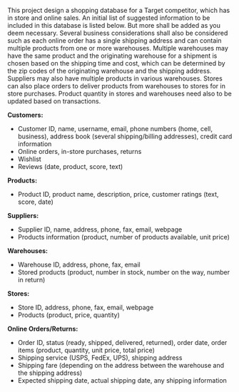 This project design a shopping database for a Target competitor, which has in store and online sales. An initial list of suggested information to be included in this database is listed below. But more shall be added as you deem necessary. Several business considerations shall also be considered such as each online order has a single shipping address and can contain multiple products from one or more warehouses. Multiple warehouses may have the same product and the originating warehouse for a shipment is chosen based on the shipping time and cost, which can be determined by the zip codes of the originating warehouse and the shipping address. Suppliers may also have multiple products in various warehouses. Stores can also place orders to deliver products from warehouses to stores for in store purchases. Product quantity in stores and warehouses need also to be updated based on transactions.  

**Customers:**
- Customer ID, name, username, email, phone numbers (home, cell, business), address book (several shipping/billing addresses), credit card information
- Online orders, in-store purchases, returns
- Wishlist
- Reviews (date, product, score, text)  

**Products:**
- Product ID, product name, description, price, customer ratings (text, score, date)  

**Suppliers:**
- Supplier ID, name, address, phone, fax, email, webpage
- Products information (product, number of products available, unit price)  

**Warehouses:**
- Warehouse ID, address, phone, fax, email
- Stored products (product, number in stock, number on the way, number in return)  

**Stores:**
- Store ID, address, phone, fax, email, webpage
- Products (product, price, quantity)  

**Online Orders/Returns:**
- Order ID, status (ready, shipped, delivered, returned), order date, order items (product, quantity, unit price, total price)
- Shipping service (USPS, FedEx, UPS), shipping address
- Shipping fare (depending on the address between the warehouse and the shipping address)
- Expected shipping date, actual shipping date, any shipping information
